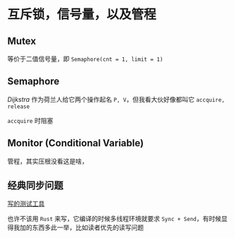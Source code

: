 # 互斥锁，信号量，以及管程

## Mutex

等价于二值信号量，即 `Semaphore(cnt = 1, limit = 1)`

## Semaphore

*Dijkstra* 作为荷兰人给它两个操作起名 `P, V`，但我看大伙好像都叫它 `accquire, release`

`accquire` 时阻塞

## Monitor (Conditional Variable)

管程，其实压根没看这是啥，

## 经典同步问题

[写的测试工具](https://github.com/Tramis/concurrency_test)

也许不该用 `Rust` 来写，它编译的时候多线程环境就要求 `Sync + Send`，有时候显得我加的东西多此一举，比如读者优先的读写问题
